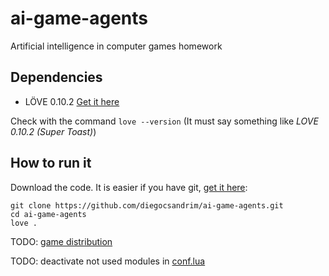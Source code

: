 # ai-game-agents
Artificial intelligence in computer games homework

## Dependencies
- LÖVE 0.10.2 [Get it here](https://love2d.org/)

Check with the command `love --version` (It must say something like _LOVE 0.10.2 (Super Toast)_)

## How to run it
Download the code. It is easier if you have git, [get it here](https://git-scm.com/downloads):
```
git clone https://github.com/diegocsandrim/ai-game-agents.git
cd ai-game-agents
love .
```
TODO: [game distribution](https://love2d.org/wiki/Game_Distribution)

TODO: deactivate not used modules in [conf.lua](https://love2d.org/wiki/Config_Files)
